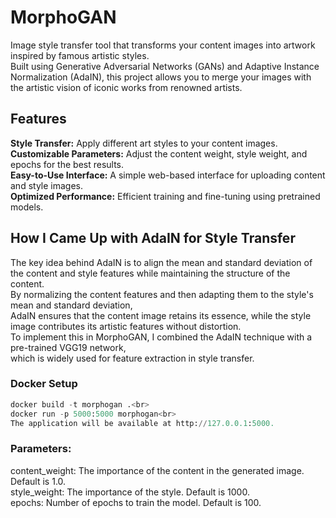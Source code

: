 # MorphoGAN
Image style transfer tool that transforms your content images into artwork inspired by famous artistic styles.<br> Built using Generative Adversarial Networks (GANs) and Adaptive Instance Normalization (AdaIN), this project allows you to merge your images with the artistic vision of iconic works from renowned artists.

## Features
**Style Transfer:** Apply different art styles to your content images.<br>
**Customizable Parameters:** Adjust the content weight, style weight, and epochs for the best results.<br>
**Easy-to-Use Interface:** A simple web-based interface for uploading content and style images.<br>
**Optimized Performance:** Efficient training and fine-tuning using pretrained models.

## How I Came Up with AdaIN for Style Transfer
The key idea behind AdaIN is to align the mean and standard deviation of the content and style features while maintaining the structure of the content.<br> By normalizing the content features and then adapting them to the style's mean and standard deviation,<br> AdaIN ensures that the content image retains its essence, while the style image contributes its artistic features without distortion.<br>
To implement this in MorphoGAN, I combined the AdaIN technique with a pre-trained VGG19 network,<br> which is widely used for feature extraction in style transfer. 

### Docker Setup
```python
docker build -t morphogan .<br>
docker run -p 5000:5000 morphogan<br>
The application will be available at http://127.0.0.1:5000.
```
### Parameters:
content_weight: The importance of the content in the generated image. Default is 1.0.<br>
style_weight: The importance of the style. Default is 1000.<br>
epochs: Number of epochs to train the model. Default is 100.
